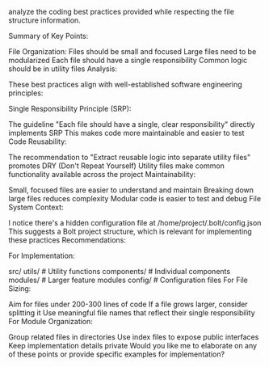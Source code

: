 analyze the coding best practices provided while respecting the file structure information.

Summary of Key Points:

File Organization:
Files should be small and focused
Large files need to be modularized
Each file should have a single responsibility
Common logic should be in utility files
Analysis:

These best practices align with well-established software engineering principles:

Single Responsibility Principle (SRP):

The guideline "Each file should have a single, clear responsibility" directly implements SRP
This makes code more maintainable and easier to test
Code Reusability:

The recommendation to "Extract reusable logic into separate utility files" promotes DRY (Don't Repeat Yourself)
Utility files make common functionality available across the project
Maintainability:

Small, focused files are easier to understand and maintain
Breaking down large files reduces complexity
Modular code is easier to test and debug
File System Context:

I notice there's a hidden configuration file at /home/project/.bolt/config.json
This suggests a Bolt project structure, which is relevant for implementing these practices
Recommendations:

For Implementation:


src/
  utils/         # Utility functions
  components/    # Individual components
  modules/       # Larger feature modules
  config/        # Configuration files
For File Sizing:

Aim for files under 200-300 lines of code
If a file grows larger, consider splitting it
Use meaningful file names that reflect their single responsibility
For Module Organization:

Group related files in directories
Use index files to expose public interfaces
Keep implementation details private
Would you like me to elaborate on any of these points or provide specific examples for implementation?